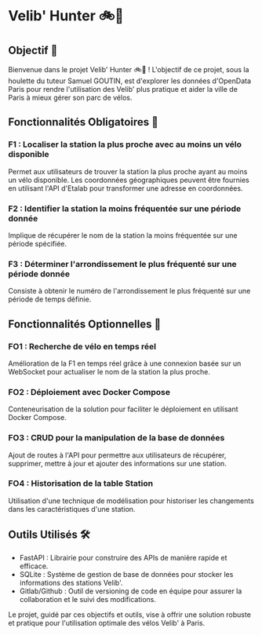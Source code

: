 # Velib' Hunter 🚲🔪

## Objectif 🎯

Bienvenue dans le projet Velib' Hunter 🚲🔪 ! L'objectif de ce projet, sous la houlette du tuteur Samuel GOUTIN, est d'explorer les données d'OpenData Paris pour rendre l'utilisation des Velib' plus pratique et aider la ville de Paris à mieux gérer son parc de vélos.

## Fonctionnalités Obligatoires 🧐

### F1 : Localiser la station la plus proche avec au moins un vélo disponible

Permet aux utilisateurs de trouver la station la plus proche ayant au moins un vélo disponible. Les coordonnées géographiques peuvent être fournies en utilisant l'API d'Etalab pour transformer une adresse en coordonnées.

### F2 : Identifier la station la moins fréquentée sur une période donnée

Implique de récupérer le nom de la station la moins fréquentée sur une période spécifiée.

### F3 : Déterminer l'arrondissement le plus fréquenté sur une période donnée

Consiste à obtenir le numéro de l'arrondissement le plus fréquenté sur une période de temps définie.

## Fonctionnalités Optionnelles 🚀

### FO1 : Recherche de vélo en temps réel

Amélioration de la F1 en temps réel grâce à une connexion basée sur un WebSocket pour actualiser le nom de la station la plus proche.

### FO2 : Déploiement avec Docker Compose

Conteneurisation de la solution pour faciliter le déploiement en utilisant Docker Compose.

### FO3 : CRUD pour la manipulation de la base de données

Ajout de routes à l'API pour permettre aux utilisateurs de récupérer, supprimer, mettre à jour et ajouter des informations sur une station.

### FO4 : Historisation de la table Station

Utilisation d'une technique de modélisation pour historiser les changements dans les caractéristiques d'une station.

## Outils Utilisés 🛠️

- FastAPI : Librairie pour construire des APIs de manière rapide et efficace.
- SQLite : Système de gestion de base de données pour stocker les informations des stations Velib'.
- Gitlab/Github : Outil de versioning de code en équipe pour assurer la collaboration et le suivi des modifications.

Le projet, guidé par ces objectifs et outils, vise à offrir une solution robuste et pratique pour l'utilisation optimale des vélos Velib' à Paris.
